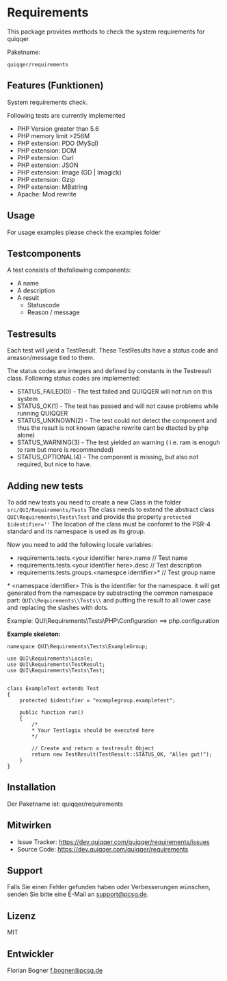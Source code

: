 Requirements
========

This package provides methods to check the system requirements for quiqqer

Paketname:

    quiqqer/requirements


Features (Funktionen)
--------
System requirements check.

Following tests are currently implemented

* PHP Version greater than 5.6
* PHP memory limit >256M
* PHP extension:  PDO (MySql)
* PHP extension:  DOM
* PHP extension:  Curl
* PHP extension:  JSON
* PHP extension:  Image (GD | Imagick)
* PHP extension:  Gzip
* PHP extension:  MBstring
* Apache: Mod rewrite

Usage
-----

For usage examples please check the examples folder

Testcomponents
--------------
A test consists of thefollowing components:
* A name
* A description
* A result
    * Statuscode
    * Reason / message

Testresults
-----------

Each test will yield a TestResult.
These TestResults have a status code and areason/message tied to them.

The status codes are integers and defined by constants in the Testresult class.
Following status codes are implemented:
* STATUS_FAILED(0) - The test failed and QUIQQER will not run on this system
* STATUS_OK(1) - The test has passed and will not cause problems while running QUIQQER
* STATUS_UNKNOWN(2) - The test could not detect the component and thus the result is not known (apache rewrite cant be dtected by php alone)
* STATUS_WARNING(3) - The test yielded an warning ( i.e. ram is enoguh to ram but more is recommended)
* STATUS_OPTIONAL(4) - The component is missing, but also not required, but nice to have.

Adding new tests
----------------

To add new tests you need to create a new Class in the folder `src/QUI/Requirements/Tests`
The class needs to extend the abstract class `QUI\Requirements\Tests\Test` and provide the property `protected $identifier=''`
The location of the class must be conformt to the PSR-4 standard and its namespace is used as its group.

Now you need to add the following locale variables:

* requirements.tests.\<your identifier here>.name       // Test name
* requirements.tests.\<your identifier here>.desc       // Test description
* requirements.tests.groups.\<namespce identifier>\*    // Test group name

\* \<namespace identifier> This is the identifier for the namespace. it will get generated from the namespace by substracting the common namespace part: `QUI\\Requirements\\Tests\\` and putting the result to all lower case and replacing the slashes with dots.

Example:
QUI\Requirements\Tests\PHP\Configuration ==> php.configuration




**Example skeleton:**
```
namespace QUI\Requirements\Tests\ExampleGroup;

use QUI\Requirements\Locale;
use QUI\Requirements\TestResult;
use QUI\Requirements\Tests\Test;


class ExampleTest extends Test
{
    protected $identifier = "examplegroup.exampletest";

    public function run()
    {
        /*
        * Your Testlogix should be executed here
        */

        // Create and return a testresult Object
        return new TestResult(TestResult::STATUS_OK, "Alles gut!");
    }
}
```




Installation
------------

Der Paketname ist: quiqqer/requirements


Mitwirken
----------

- Issue Tracker: https://dev.quiqqer.com/quiqqer/requirements/issues
- Source Code: https://dev.quiqqer.com/quiqqer/requirements


Support
-------

Falls Sie einen Fehler gefunden haben oder Verbesserungen wünschen,
senden Sie bitte eine E-Mail an support@pcsg.de.


Lizenz
------

MIT


Entwickler
--------

Florian Bogner <f.bogner@pcsg.de>